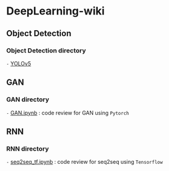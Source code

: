 # DeepLearning-wiki

## Object Detection
### Object Detection directory
`-` [YOLOv5](https://github.com/ultralytics/yolov5)

## GAN
### GAN directory
`-` [GAN.ipynb](https://github.com/Jarvis-Geun/DeepLearning-Wiki/blob/main/GAN/GAN.ipynb) : code review for GAN using `Pytorch`

## RNN
### RNN directory
`-` [seq2seq_tf.ipynb](https://github.com/Jarvis-Geun/DeepLearning-Wiki/blob/main/RNN/seq2seq_tf.ipynb) : code review for seq2seq using `Tensorflow`
